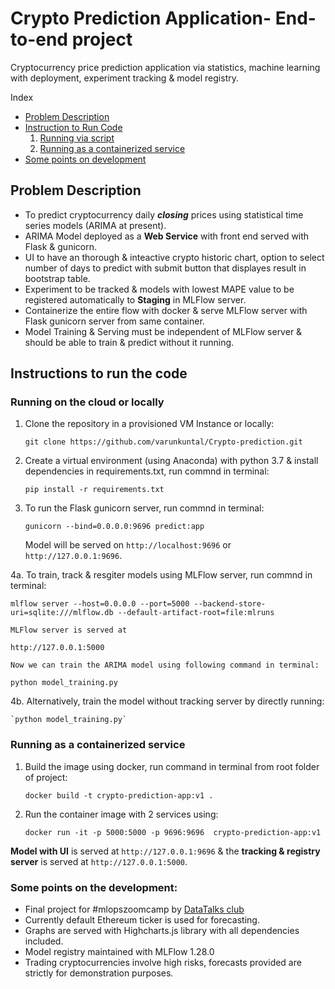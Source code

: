 # Crypto Prediction Application- End-to-end project 
Cryptocurrency price prediction application via statistics, machine learning with deployment, experiment tracking & model registry.

Index
- [Problem Description](#problem-description)
- [Instruction to Run Code](#instructions-to-run-the-code)
    1. [Running via script](#running-on-the-cloud-or-locally)
    2. [Running as a containerized service](#running-as-a-containerized-service)
- [Some points on development](#some-points-on-development)

## Problem Description

- To predict cryptocurrency daily ***closing*** prices using statistical time series models (ARIMA at present). 
- ARIMA Model deployed as a **Web Service** with front end served with Flask & gunicorn.
- UI to have an thorough & inteactive crypto historic chart, option to select number of days to predict with submit button that displayes result in bootstrap table.
- Experiment to be tracked & models with lowest MAPE value to be registered automatically to **Staging** in MLFlow server.
- Containerize the entire flow with docker & serve MLFlow server with Flask gunicorn server from same container.
- Model Training & Serving must be independent of MLFlow server & should be able to train & predict without it running.

## Instructions to run the code
### Running on the cloud or locally

1. Clone the repository in a provisioned VM Instance or locally:

    `git clone https://github.com/varunkuntal/Crypto-prediction.git`
    
2. Create a virtual environment (using Anaconda) with python 3.7 & install dependencies in requirements.txt, run commnd in terminal:

    `pip install -r requirements.txt`

3. To run the Flask gunicorn server, run commnd in terminal:

    `gunicorn --bind=0.0.0.0:9696 predict:app`

    Model will be served on `http://localhost:9696` or `http://127.0.0.1:9696`.

4a. To train, track & resgiter models using MLFlow server, run commnd in terminal:

    mlflow server --host=0.0.0.0 --port=5000 --backend-store-uri=sqlite:///mlflow.db --default-artifact-root=file:mlruns
    
    MLFlow server is served at 
    
    http://127.0.0.1:5000
    
    Now we can train the ARIMA model using following command in terminal:
    
    python model_training.py
    

4b. Alternatively, train the model without tracking server by directly running:

    `python model_training.py`
    
    
### Running as a containerized service

1. Build the image using docker, run command in terminal from root folder of project:

    `docker build -t crypto-prediction-app:v1 .`
  
2. Run the container image with 2 services using:

    `docker run -it -p 5000:5000 -p 9696:9696  crypto-prediction-app:v1`


**Model with UI** is served at `http://127.0.0.1:9696` & the **tracking & registry server** is served at `http://127.0.0.1:5000`.


### Some points on the development:

- Final project for #mlopszoomcamp by [DataTalks club](https://datatalks.club)
- Currently default Ethereum ticker is used for forecasting.
- Graphs are served with Highcharts.js library with all dependencies included.
- Model registry maintained with MLFlow 1.28.0
- Trading cryptocurrencies involve high risks, forecasts provided are strictly for demonstration purposes.
